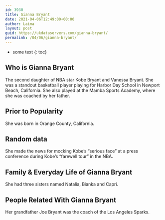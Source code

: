 ```yaml
---
id: 3930
title: Gianna Bryant
date: 2021-04-06T12:49:00+00:00
author: Laima
layout: post
guid: https://ukdataservers.com/gianna-bryant/
permalink: /04/06/gianna-bryant/
---
```


* some text
{: toc}


## Who is Gianna Bryant
                  
                  
                  
The second daughter of NBA star Kobe Bryant and Vanessa Bryant. She was a standout basketball player playing for Harbor Day School in Newport Beach, California. She also played at the Mamba Sports Academy, where she was coached by her father. 
                  
              
            
              
            
                
                
                
## Prior to Popularity
                  
                  
                  
She was born in Orange County, California.
                  
              
            
              
            
                
                
                
## Random data
                  
                  
                  
She made the news for mocking Kobe&#8217;s &#8220;serious face&#8221; at a press conference during Kobe&#8217;s &#8220;farewell tour&#8221; in the NBA.
                  
              
            
              
            
                
                
                
## Family & Everyday Life of Gianna Bryant
                  
                  
                  
She had three sisters named Natalia, Bianka and Capri. 
                  
              
            
              
            
                
                
                
## People Related With Gianna Bryant
                  
                  
                  
Her grandfather Joe Bryant was the coach of the Los Angeles Sparks.
                  
              
            
              
            
                
              
            
              
              
            
            
              
            
          
          
          
